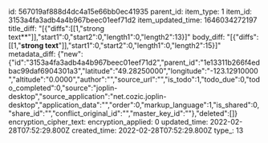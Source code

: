 id: 567019af888d4dc4a15e66bb0ec41935
parent_id: 
item_type: 1
item_id: 3153a4fa3adb4a4b967beec01eef71d2
item_updated_time: 1646034272197
title_diff: "[{\"diffs\":[[1,\"strong text**\"]],\"start1\":0,\"start2\":0,\"length1\":0,\"length2\":13}]"
body_diff: "[{\"diffs\":[[1,\"**strong text**\"]],\"start1\":0,\"start2\":0,\"length1\":0,\"length2\":15}]"
metadata_diff: {"new":{"id":"3153a4fa3adb4a4b967beec01eef71d2","parent_id":"1e13311b266f4edbac99daf6904301a3","latitude":"49.28250000","longitude":"-123.12910000","altitude":"0.0000","author":"","source_url":"","is_todo":1,"todo_due":0,"todo_completed":0,"source":"joplin-desktop","source_application":"net.cozic.joplin-desktop","application_data":"","order":0,"markup_language":1,"is_shared":0,"share_id":"","conflict_original_id":"","master_key_id":""},"deleted":[]}
encryption_cipher_text: 
encryption_applied: 0
updated_time: 2022-02-28T07:52:29.800Z
created_time: 2022-02-28T07:52:29.800Z
type_: 13